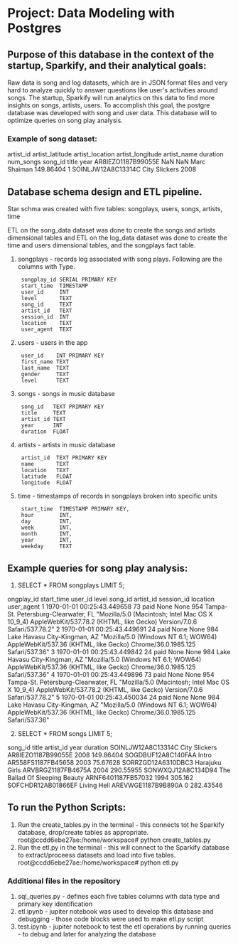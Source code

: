 # Project: Data Modeling with Postgres

## Purpose of this database in the context of the startup, Sparkify, and their analytical goals:

Raw data is song and log datasets, which are in JSON format files and very hard to analyze quickly to answer questions like user's activities around songs.  The startup, Sparkify will run analytics on this data to find more insights on songs, artists, users. To accomplish this goal, the postgre database was developed with song and user data. This database will to optimize queries on song play analysis. 

### Example of song dataset:
artist_id	artist_latitude	artist_location	artist_longitude	artist_name	duration	num_songs	song_id	title	year
AR8IEZO1187B99055E	NaN		NaN	Marc Shaiman	149.86404	1	SOINLJW12A8C13314C	City Slickers	2008

## Database schema design and ETL pipeline.

Star schma was created with five tables: songplays, users, songs, artists, time

ETL on the song_data dataset was done to create the songs and artists dimensional tables and ETL on the log_data dataset was done to create the time and users dimensional tables, and the songplays fact table.

1. songplays - records log associated with song plays. Following are the columns with Type.
 
        songplay_id SERIAL PRIMARY KEY
        start_time  TIMESTAMP 
        user_id     INT 
        level       TEXT 
        song_id     TEXT 
        artist_id   TEXT 
        session_id  INT 
        location    TEXT 
        user_agent  TEXT

2. users - users in the app

        user_id    INT PRIMARY KEY 
        first_name TEXT 
        last_name  TEXT 
        gender     TEXT 
        level      TEXT

3. songs - songs in music database
   
        song_id   TEXT PRIMARY KEY 
        title     TEXT 
        artist_id TEXT 
        year      INT 
        duration  FLOAT 

4. artists - artists in music database

        artist_id  TEXT PRIMARY KEY  
        name       TEXT
        location   TEXT 
        latitude   FLOAT 
        longitude  FLOAT   

5. time - timestamps of records in songplays broken into specific units

        start_time  TIMESTAMP PRIMARY KEY, 
        hour        INT, 
        day         INT, 
        week        INT, 
        month       INT, 
        year        INT, 
        weekday     TEXT 

## Example queries for song play analysis:

1. SELECT * FROM songplays LIMIT 5;

ongplay_id	start_time	user_id	level	song_id	artist_id	session_id	location	user_agent
1	1970-01-01 00:25:43.449658	73	paid	None	None	954	Tampa-St. Petersburg-Clearwater, FL	"Mozilla/5.0 (Macintosh; Intel Mac OS X 10_9_4) AppleWebKit/537.78.2 (KHTML, like Gecko) Version/7.0.6 Safari/537.78.2"
2	1970-01-01 00:25:43.449691	24	paid	None	None	984	Lake Havasu City-Kingman, AZ	"Mozilla/5.0 (Windows NT 6.1; WOW64) AppleWebKit/537.36 (KHTML, like Gecko) Chrome/36.0.1985.125 Safari/537.36"
3	1970-01-01 00:25:43.449842	24	paid	None	None	984	Lake Havasu City-Kingman, AZ	"Mozilla/5.0 (Windows NT 6.1; WOW64) AppleWebKit/537.36 (KHTML, like Gecko) Chrome/36.0.1985.125 Safari/537.36"
4	1970-01-01 00:25:43.449896	73	paid	None	None	954	Tampa-St. Petersburg-Clearwater, FL	"Mozilla/5.0 (Macintosh; Intel Mac OS X 10_9_4) AppleWebKit/537.78.2 (KHTML, like Gecko) Version/7.0.6 Safari/537.78.2"
5	1970-01-01 00:25:43.450034	24	paid	None	None	984	Lake Havasu City-Kingman, AZ	"Mozilla/5.0 (Windows NT 6.1; WOW64) AppleWebKit/537.36 (KHTML, like Gecko) Chrome/36.0.1985.125 Safari/537.36"

2. SELECT * FROM songs LIMIT 5;

song_id	title	artist_id	year	duration
SOINLJW12A8C13314C	City Slickers	AR8IEZO1187B99055E	2008	149.86404
SOGDBUF12A8C140FAA	Intro	AR558FS1187FB45658	2003	75.67628
SORRZGD12A6310DBC3	Harajuku Girls	ARVBRGZ1187FB4675A	2004	290.55955
SONWXQJ12A8C134D94	The Ballad Of Sleeping Beauty	ARNF6401187FB57032	1994	305.162
SOFCHDR12AB01866EF	Living Hell	AREVWGE1187B9B890A	0	282.43546

## To run the Python Scripts:

1. Run the create_tables.py in the terminal - this connects tot he Sparkify database, drop/create tables as appropriate.
   root@ccdd6ebe27ae:/home/workspace# python create_tables.py 
2. Run the etl.py in the terminal - this will connect to the Sparkify database to extract/proceess datasets and load into five tables.
   root@ccdd6ebe27ae:/home/workspace# python etl.py

### Additional files in the repository
1. sql_queries.py - defines each five tables columns with data type and primary key identification
2. etl.ipynb - jupiter notebook was used to develop this database and debugging - those code blocks were used to make etl.py script
3. test.ipynb - jupiter notebook to test the etl operations by running queries - to debug and later for analyzing the database
